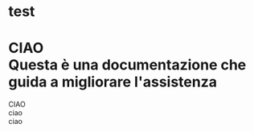 # test

CIAO </br>
Questa è una documentazione che guida a migliorare l'assistenza
=======
CIAO </br>
ciao </br>
ciao </br>


